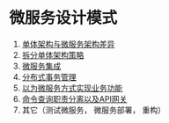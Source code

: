 微服务设计模式
============

1. [单体架构与微服务架构差异](./Course1:%20What%20is%20Microservice/index.md)
2. [拆分单体架构策略](./Course2:%20Decompose%20monolithic%20system/index.md)
3. [微服务集成]((./../Course3:%20Message%20queue/index.md))
4. [分布式事务管理](./Course4:%20Manage%20transactions%20using%20Saga/index.md)
5. [以为微服务方式实现业务功能](./Course5:%20Implementing%20business%20logic/index.md)
6. [命令查询职责分离以及API网关](./Course6:%20CQRS/index.md)
8. 其它（测试微服务， 微服务部署， 重构）
